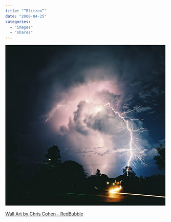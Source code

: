```yaml
---
title: "“Blitzen”"
date: "2008-04-25"
categories: 
  - "images"
  - "shares"
---
```


![](images/4wnP83SaF8881hr3yX8OMqAh_640.jpg)

[Wall Art by Chris Cohen - RedBubble](http://www.redbubble.com/people/cjcohen/art/935440-1-blitzen)
